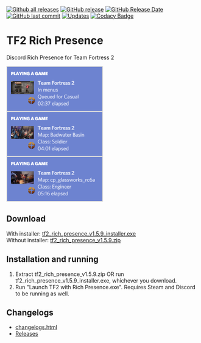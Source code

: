 [![Github all releases](https://img.shields.io/github/downloads/Kataiser/tf2-rich-presence/total.svg)](https://GitHub.com/Kataiser/tf2-rich-presence/releases/)
[![GitHub release](https://img.shields.io/github/release/Kataiser/tf2-rich-presence.svg)](https://GitHub.com/Kataiser/tf2-rich-presence/releases/)
[![GitHub Release Date](https://img.shields.io/github/release-date/Kataiser/tf2-rich-presence.svg)](https://GitHub.com/Kataiser/tf2-rich-presence/releases/)
[![GitHub last commit](https://img.shields.io/github/last-commit/Kataiser/tf2-rich-presence.svg)](https://github.com/Kataiser/tf2-rich-presence/commits/master)
[![Updates](https://pyup.io/repos/github/Kataiser/tf2-rich-presence/shield.svg)](https://pyup.io/repos/github/Kataiser/tf2-rich-presence/)
[![Codacy Badge](https://api.codacy.com/project/badge/Grade/18a048d3a05e4815b247d886abef575f)](https://www.codacy.com/app/Kataiser/tf2-rich-presence?utm_source=github.com&amp;utm_medium=referral&amp;utm_content=Kataiser/tf2-rich-presence&amp;utm_campaign=Badge_Grade)

# TF2 Rich Presence
Discord Rich Presence for Team Fortress 2

![Preview image](preview.png)

## Download
With installer: [tf2_rich_presence_v1.5.9_installer.exe](https://github.com/Kataiser/tf2-rich-presence/releases/download/v1.5.9/tf2_rich_presence_v1.5.9_installer.exe)  
Without installer: [tf2_rich_presence_v1.5.9.zip](https://github.com/Kataiser/tf2-rich-presence/releases/download/v1.5.9/tf2_rich_presence_v1.5.9.zip)

## Installation and running
1. Extract tf2_rich_presence_v1.5.9.zip OR run tf2_rich_presence_v1.5.9_installer.exe, whichever you download.
2. Run "Launch TF2 with Rich Presence.exe". Requires Steam and Discord to be running as well.

## Changelogs
- [changelogs.html](https://htmlpreview.github.io/?https://github.com/Kataiser/tf2-rich-presence/blob/master/TF2%20Rich%20Presence/changelogs.html)
- [Releases](https://github.com/Kataiser/tf2-rich-presence/releases)